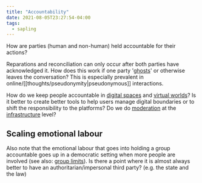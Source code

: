 ```yaml
---
title: "Accountability"
date: 2021-08-05T23:27:54-04:00
tags:
  - sapling
---
```


How are parties (human and non-human) held accountable for their actions?

Reparations and reconciliation can only occur after both parties have acknowledged it. How does this work if one party '[ghosts](https://static1.squarespace.com/static/557744ffe4b013bae3b7af63/t/557f2d6ce4b029eb4288a2f8/1434398060958/)' or otherwise leaves the conversation? This is especially prevalent in online/[[thoughts/pseudonymity|pseudonymous]] interactions.

How do we keep people accountable in [digital spaces](thoughts/digital%20commons.md) and [virtual worlds](thoughts/virtual%20worlds.md)? Is it better to create better tools to help users manage digital boundaries or to shift the responsibility to the platforms? Do we do [moderation](thoughts/Moderation.md) at the [infrastructure](thoughts/infrastructure.md) level?

## Scaling emotional labour

Also note that the emotional labour that goes into holding a group accountable goes up in a democratic setting when more people are involved (see also: [group limits](thoughts/group%20limits.md)). Is there a point where it is almost always better to have an authoritarian/impersonal third party? (e.g. the state and the law)
